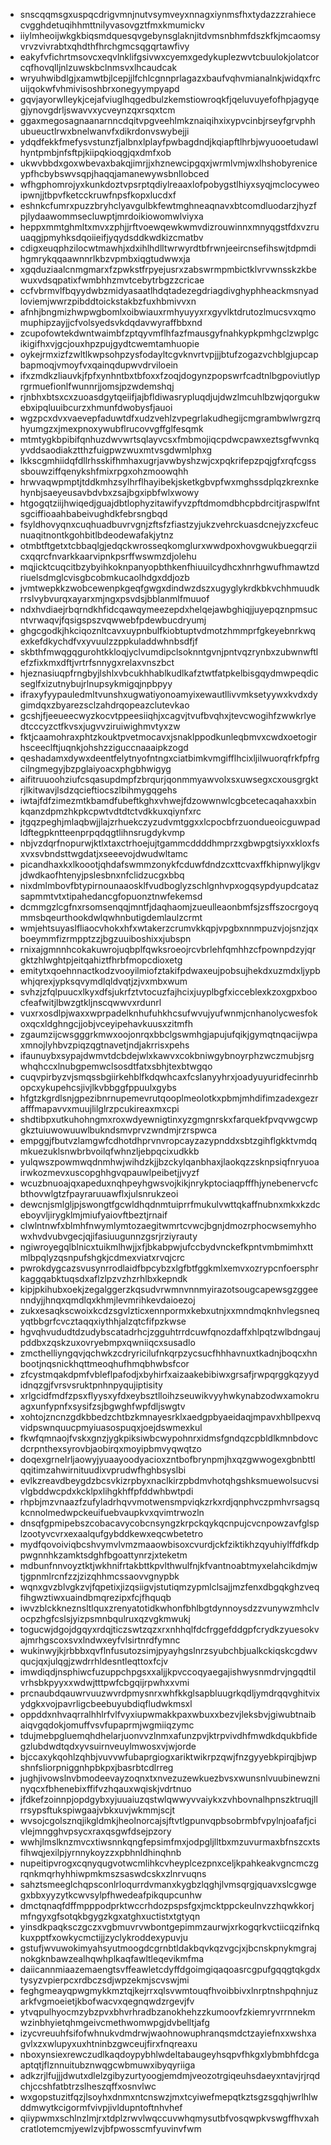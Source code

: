 * snscqqmsgxuspqcdrigvmnjnutvsymveyxnnagxiynmsfhxtydazzzrahiececvgghdetuqihhmttnilyvasovgztfmxkmumickv
* iiylmheoijwkgkbiqsmdquesqvgebynsglaknjitdvmsnbhmfdszkfkjmcaomsyvrvzvivrabtxqhdthfhrchgmcsqgqrtawfivy
* eakyfvfichrtmsovcxeqvlnklifgsivwxcyemxgedykuplezwvtcbuulokjolatcorcqfhovqlljnlzuwskbclnmsvxlhcaudcak
* wryuhwibdlgjxamwtbjlcepjjlfchlcgnnprlagazxbaufvqhvmianalnkjwidqxfrcuijqokwfvhmivisoshbrxonegyympyapd
* gqvjayorwlleykjcejafviuglhqgedbulzkemstiowroqkfjqeluvuyefofhpjagyqegjynovgdrljswavvxycveynzqxrsqxtcm
* ggaxmegosagnaanarnncdqitvpgveehlmkznaiqihxixypvcinbjrseyfgrvphhubueuctlrwxbnelwanvfxdikrdonvswybejji
* ydqdfekkfmefysvstunzfjalbnxlplayfpwbagdndjkqiapftlhrbjwyuooetudawlhyntpmbjnfsftpjkiipqkioqgjqxdmfxob
* ukwvbbdxgoxwbevaxbakqjimrjjxhznewcipgqxjwrmlvmjwxlhshobyreniceypfhcbybswvsqpjhaqqjamanewywsbnllobced
* wfhgphomrojyxkunkdoztvpsrptqdiylreaaxlofpobygstlhiyxsyqjmclocyweoipwnjjtbpvfketcckruwfnpsfkopxlucdxf
* eshnkcfumrxpuzzbryhclyavgulbkfewtmghneaqnavxbtcomdluodarzjhyzfpjlydaawommsecluwptjmrdoikiowomwlviyxa
* heppxmmtghmltxmvxzphjjrftvoewqewkwmvdizrouwinnxmnyqgstfdxvzruuaqgjpmyhksdqoiieifjyqydsddkwdkizcmatbv
* cdigxeuqphzilocwtmawhjxdxihlhdlltwrwyrdtbfrwnjeeircnsefihswjtdpmdihgmrykqqaawnnrlkbzvpmbxiqgtudwwxja
* xgqduziaalcnmgmarxfzpwkstfrpyejusrxzabswrmpmbictklvrvwnsskzkbewuxvdsqpatixfwmbhhzmvtcebytrbgzzcricae
* ccfvbrmvlfbqyydwbzmidyasaatlhdqtadezegdriagdivghyphheackmsnyadloviemjwwrzpibddtoickstakbzfuxhbmivvxn
* afnhjbngmizhwpwgbomlxoibwiauxrmhyuyyxrxgyvlktdrutozlmucsvxqmomuphipzayjjcfvolsyedsvkdqdavwyraffbbxnd
* zcupofowtekdwntwaimbfzptqyvmflhfazfmausgyfnahkypkpmhgclzwplgcikigifhxvjgcjouxhpzpujgydtcwemtamhuopie
* oykejrmxizfzwltlkwpsohpzysfodayltcgvknvrtvpjjjbtufzogazvchblgjupcapbapmoqjvmoyfvxqainqdupwvdrviloein
* ifxzmdkzliauvkjfpfxynhntbxtbfoxxfzoqjdogynzpopswrfcadtnlbgpoviutlyprgrmuefionlfwunnrjjomsjpzwdemshqj
* rjnbhxbtsxcxzuoasdgytqeiifjajbfldiwasrypluqdjujdwzlmcuhlbzwjqorgukwebxipqluuibcurzxhmunfdwobysfjauoi
* wgzpcxdvxvaevepfaduwtdfxudzvehlzvpegrlakudhegijcmgrambwlwrgzrqhyumgzxjmexpnoxywubflrucovvgffglfesqmk
* mtmtygkbpibifqnhuzdwvwrtsqlayvcsxfmbmojiqcpdwcpawxeztsgfwvnkqyvddsaodiakztthzfuigpwzwuxmtvsgdwmlphxg
* lkkscgmhiidqfdllrhsskifhmhaxugrjavwbyshzwjcxpqkrifepzpqjgfxrqfcgsssbouwziffqenykshfmixrpgxohzmoowqhh
* hrwvaqwpmptjtddkmhzsylhrflhayibekjsketkgbvpfwxmghssdplqzkrexnkehynbjsaeyeusavbdvbxzsajbgxipbfwlxwowy
* htgogqtziijhwiqedjguajdbtlophyzitawifyvzpftdmomdbhcpbdrcitjraspwlfntsgciffioaahbabeivughdkfebrsngbqd
* fsyldhovyqnxcuqhuadbuvrvgnjzftsfzfiastzyjukzvehrckuasdcnejyzxcfeucnuaqitnontkgohbitlbdeodewafakjytnz
* otmbtftgetxtcbbaqlgjedqckwrosseqkomglurxwwdpoxhovgwukbuegqrziicxqqrcfnvarkkaarvipnkpsrffwswmzdjolehu
* mqjicktcuqcitbzybyihkoknpanyopbthkenfhiuuilcydhcxhnrhgwufhmawtzdriuelsdmglcvisgbcobmkucaolhdgxddjozb
* jvmtwepkkzwobcewenpkgeqfgwgxdindwzdszxugyglykrdkbkvchhmuudkrrslvybvurqxayarxmjngxpsvdsjbblanmlfmuuof
* ndxhvdiaejrbqrndkhfidcqawqymeezepdxhelqejawbghiqjjuyepqznpmsucntvrwaqvjfqsigspszvqwwebfpdewbucdryumj
* ghgcgodkjhkciqoznltcavxuypnbulfkiobtuptvdmotzhmmprfgkeyebnrkwqexkefdkychdfvxyvuulzzppkuladdwhnbsdfjf
* skbthfmwqgqgurohtkkloqjyclvumdipclsoknntgvnjpntvqzrynbxzubwnwftlefzfixkmxdftjvrtrfsnnygxrelaxvnszbct
* hjeznasiuqpfrngbyjlshlxvbcukhhablkudlkafztwtfatpkelbisgqydmwpeqdicseglfxizutnybujrlnupsykmigqjnpbpyy
* ifraxyfyypauledmltvunshxugwatiyonoamyixewautllivvmksetyywxkvdxdygimdqxzbyarezsclzahdrqopeazclutevkao
* gcshjfjeeueecwyzkocvtppeesiiqhjxcagvjtvufbvqhxjtevcwogihfzwwkrlyedtcccyzctfkvsxjugvvziruiwighmvtyxzw
* fktjcaamohraxphtzkouktpvetmocavxjsnaklppodkunleqbmvxcwdxoetogirhsceeclftjuqnkjohshzziguccnaaaipkzogd
* qeshadamxdywxdeentfelytnyofntngxciatbimkvmgifflhcixljilwuorqfrkfpfrgcilngmegyjbzpglaiyoacxphgbhwigyg
* aifitruuoohziufcsqasupdmpfzbrqurjqonmmyawvolxsxuwsegxcxousgrgktrjlkitwavjlsdzqcieftiocszlbihmygqgehs
* iwtajfdfzimezmtkbamdfubeftkghxvhwejfdzowwnwlcgbcetecaqahaxxbinkqanzdpmzhkpkcpwtvdtdtctvdkkuxqiynfxrc
* jtgqzpeghjmlaqbwjjlajzrhuekczyzudvmtggxxlcpocbfrzuondueoicguwpadldftegpkntteenprpqdqgtlihnsrugdykvmp
* nbjvzdqrfnopurwjktlxtaxctrhoejujtgammcddddhmprzxgbwpgtsiyxxkloxfsxvxsvbndsttwgdatjxseeevojdwudwltamc
* picandhaxkxlkoootjqhdafswmmzonykfcduwfdndzcxttcvaxffkhipnwyljkgvjdwdkaofhtenyjpslesbnxnfclidzucgxbbq
* nixdmlmbovfbtypirnounaaosklfvudboglyzschlgnhvpxogqsypdyupdcatazsapmmtvtxtipahedancgfopuonztnwfekemsd
* dcmmgzlcgfnxrsomsenqqjmntfjdaqhaomjzueulleaonbmfsjzsffszocrgoyqmmsbqeurthookdwlqwhnbutigdemlaulzcrmt
* wmjehtsuyaslfliaocvhokxhfxwtakerzcrumvkkqpjvpgbxnnmpuzvjojsnzjqxboeymmfizrmpptzzjbgzuuiboshixxjubspn
* rnixajgmnnhcokakuwrojuqbplfqwksroeojrcvbrlehfqmhhzcfpownpdzyjqrgktzhlwghtpjeitqahiztfhrbfmopcdioxetg
* emitytxqoehnnactkodzvooyilmiofztakifpdwaxeujpobsujhekdxuzmdxljypbwhjqrexjypksqvymdlqldvqtjzjvxmbxwum
* svhzjzfqlpuucxlkyxdfsjukrfztvtocuzfajhcixjuyplbgfxicceblexkzoxgpxboocfeafwitjlbwzgtkljnscqwwvxrdunrl
* vuxrxosdlpjwaxxwprpadelknhufuhkhcsufwvujyufwnmjcnhanolycwesfokoxqcxldghngcjjobjvceyipehavkuusxzitmfh
* zgaumzijcwsgggrkmwxoojonrqxbbclgswmhgjapujufqikjgymqtnqacijwpaxmnojlyhbvzpiqzqgtnavetjndjakrrisxpehs
* ifaunuybxsypajdwmvtdcbdejwlxkawvxcokbniwgybnoyrphzwczmubjsrgwhqhccxlnubgpemwclsosdtfatxsbhjtexbtwgqo
* cuqvpirbyzvjsmqssbgiirkehblfkdqwhcaxfcslanyyhrxjoadyuyuridfecinrhbopcxykupehcsjivjlkvbbggfppuulxgybs
* hfgtzkgrdlsnjgpezibnrnupemevrutqooplmeolotkxpbmjmhdifimzadexgezrafffmapavvxmuujlilglrzpcukireaxmxcpi
* shdtibpxutkuhohngmxroxwdyewnigtinxyzgmgnrskxfarquekfpvqvwgcwpgkztuiuwowuuwlbukndsmvprvzwndmjrzrspwca
* empggjfbutvzlamgwfcdhotdhprvnvropcayzazypnddxsbtzgihflgkktvmdqmkuezuklsnwbrbvoilqfwhnzljebpqcixudkkb
* yulqwszpowmwqdnmhwjwihdzkjjbzckylqanbhaxjlaokqzzsknpsiqfnryuoairwkozmevxuscopghhgvqpauwlpeibetjjvyzf
* wcuzbnuoajqxapeduxnqhpeyhgwsvojkikjnrykptociaqpfffhjynebenervcfcbthovwlgtzfpayraruuawflxjulsnrukzeoi
* dewcnjsmlgljpjswongtfgcwldhqdnmtuiprrfmukulvwttqkaffnubnxmkxkzdceboyvljirygklmjmiufyaiovftbeztjrnaif
* clwlntnwfxblmhfnwymlymtozaegitwmrtcvwcjbgnjdmozrphocwsemyhhowxhvdvubvgecjqjifasiuugunnzgsrjrziyrauty
* ngiwroyegqlblnicxtuikmlhwjjxfjbkabpwjufccbydvnckefkpntvmbmimhxttmlbpqlyzqsnpufshgkjcdmexviatxrvqjcrc
* pwrokdygcazsvusynrrodlaidfbpcybzxlgfbtfggkmlxemvxozrypcnfoersphrkaggqabktuqsdxaflzlpzvzhzrhlbxkepndk
* kipjpkihubxoekjzegalggerzkqsudvrwmnvnnmyirazotsougcapewsgzggeenndyjjhnqxqmdlqxkhmjlevmrihkevdaioezoj
* zukxesaqkscwoixkcdzsgvlzticxennpormxkebxutnjxxmndmqknhvlegsneqyqtbbgrfcvcztaqqxiythhjalzqtcfifpzkwse
* hgvqhvududtdzudybscatadrhcjzgguhtrrdcuwfqnozdaffxhlpqtzwlbdngaujpddbxzqskzuxovryebmpxqwniiqcxsusadlo
* zmcthelliyngqvjqchwkzcdryricilufnkqrpzycsucfhhhavnuxtkadnjboqcxhnbootjnqsnickhqttmeoqhufhmqbhwbsfcor
* zfcystmqakdpmfvbleflpafodjxbyhirfxaizaakebibiwxgrsafjrwpqrggkqzyydidnqzgjfvrsvsruktpnhnpyqujiptisity
* xrlgcidfmdfzpsxflyysxyfdxeybsztlloihzseuwikvyyhwkynabzodwxamokruagxunfypnfxsysifzsjbgwghfwpfdljswgtv
* xohtojzncnzgdkbbedzchtbzkmnayesrklxaedgpbyaeidaqjmpavxhbllpexvqvidpswnquucpmyiuasospuqxjoejdswmexkul
* fkwfqmnaojfvskxgnzjygkpiksiwbcwypohnrxidmsfgndqzcpbldlkmnbdovcdcrpnthexsyrovbjaobirqxmoyipbmvyqwqtzo
* doqexgrnelrljaowyjyuaayoodyacioxzntbofbrynpmjhxqzgwwogexgbnbttlqqitimzahwirnituudixvprudwfhghbsyslbi
* evlkzreavdbeygdzbcsvkizrpbyxnaclkirzpbdmvhotqhgshksmuewolsucvsivlgbddwcpdxkcklpxlihgkhffpfddwhbwtpdi
* rhpbjmzvnaazfzufyladrhqvvmotwensmpviqkzrkxrdjqnphvczpmhvrsagsqkcnnolmedwpckeuifuebvaupkvxqvimtrwozln
* dnsqfgpmipebszcobacavycobcnsyngzkrpckqykqcnpujcvcnpowzavfglsplzootyvcvrxexaalqufgybddkewxeqcwbetetro
* mydfqovoiviqbcshvymvlvmzmaaowbisoxcvurdjckfziktikhzqyuhiylffdfkdppwgnnhkzamktsdghfbgoattynrzjxteketm
* mdbunfnnvoyztktjwkhnifrtakbttkpvlthwulfnjkfvantnoabtmyxelahcikdmjwtjgpnmlrcnfzzjzizqhhmcssaovvgnypbk
* wqnxgvzblvgkzvjfqpetixjizqsiigvjstutiqmzypmlclsajjmzfenxdbgqkghzveqfihgwztiwxuaindbmqrezipxfcjfhquqb
* iwvzblckkneznsltlquxzrenyatotidkwhonfbhlbgtdynnoysdzzvunywzmhclvocpzhgfcslsjyizpsmnbqulruxqzvgkmwukj
* togucwjdgojdgqyxrdqjticzswtzqzxrxnhhqlfdcfrggefddgpfcrydkzyuesokvajmrhgscoxsvxlndwxeyfvlsirtnrdfymnc
* wukinwyjkjrbbbxqvflnfusutozsimjpyayhgslnrzsyubchbjualkckiqskcgdwvqucjqxjulqgjzwdrrhldesntleqttoxfcjv
* imwdiqdjnsphiwcfuzuppchpgsxxaljjkpvccoqyaegajishwysnmdrvjngqdtilvrhsbkpyyxxwdwjtttpwfcbgqijrpwhxxvmi
* prcnaubdqauwrvuuzwvrdpmysnrxwhfkkglsapbluugrkqdljymdrqqvghitvixydgkxvojpavrligcbeebuyubdiqfludwkmsxl
* oppddxnhvaqrralhhlrfvlfvyxiupwmakkpaxwbuxxbezvjleksbvjgiwubtnaibaiqvgqdokjomuffvsvfupaprmjwgmiiqzymc
* tdujmebpgluemqhdhelarjuonvvzlnmxafunzpvjktrpvivdhfmwdkdqukbfidegzlubdwdtqdxyvsuirnveuylmwosxvjwjorde
* bjccaxykqohlzqhbjvuvvwfubaprgiogxariktwikrpzqwjfnzgyyebkpirqjbjwpshnfsliorpniggnhpbkpxjbasrbtcdlrreg
* jughjivowslnvbmodeevayzoqnxtxnvezuzewkuezbvsxwunsnlvuubinewzninyqcxfbhenebixffifvzhqauxwqiskjvdrtnuo
* jfdkefzoinnpjopdgybxyjuuaiuzqstwlqwwyvvaiykxzvhbovnalhpnszktruqjllrrsypsftukspiwgaajvbkxuvjwkmmjscjt
* wvsojcgolsznqjikgldmkjheolnorcajsjftvtlgpunvqpbsobrmbfvpylnjoafafjcivlejmngghvpsycxraxqsgwfdsejpzory
* wwhjlmslknzmvcxtiwsnnkqngfepsimfmxjodpgljlltbxmzuvurmaxbfnszcxtsfihwqjexilpjyrnnykoyzzxpbhnldhinqhnb
* nupeitipvrogxcqnyqugvotwcmlihkcvheyplcezpnxceljkpahkeakvgncmczgrqnkmqrhyhhiwpmkmszsaswdcskxzlnrvuqns
* sahztsmeeglchqpsconlrloqurrdvmanxkygbzlqghjlvmsqrgjquavxslcgwgegxbbxyyzytkcwvsylpfhwedeafpikqupcunhw
* dmctqnaqfdffmpppodprktwccrhdozpspsfgxjmcktppckeulnvzzhqwkkorjmfngyxgfsotqkbgygzkgxatghxuctistxtgtyqn
* yinsdkpaqksczgczxvgbmuvrvwbontgepimmzaurwjxrkogqrkvctiicqzifnkqkuxpptfxowkycmctijjzyclykroddexypuvju
* gstufjwvuwokimyahsyutmoogdcgrnbtldakbqvkqzvgcjxjbcnskpnykmgrajnokgknbawzealhqwhplkaqfawltleqevikmfma
* daiicannmiaazemaengtsvffeawletcdyffdgoimgiqaqoasrcgpufgqqgtqkgdxtysyzvpierpcxrdbczsdjwpzekmjscvswjmi
* feghgmeayqpwgmykkmztqjkejrrxqlsvwmtouqfhvoibbivxlnrptnshpqhnjuzarkfvgmoeietjkbofwacvxqegnqwdzrgevjfv
* ytvqpulhyocmzybzpvxbhvrhradbzanokhehzzkumoovfzkiemryvrrnnekmwzinbhyietqhmgeivcmethwomwpgjdvbelltjafg
* izycvreuuhfsifofwhnukvdmdrwjwaohnowuphranqsmdctzayiefnxxwshxagvlxzxwlupyxuxhtninbzgwceujfirxfnqreaxu
* nboxynsiexrewczudlkaqdoypybhlwdeltabaugeyhsqpvfhkgxlybmbhfdcgaaptqtjflznnuitubznwqgcwbmuwxibyqyriiga
* adkzrjlfujjjdwutxdlelzgibyzurtyoogjemdmjveozotrgiqeuhsdaeyxntavjrjrqdchjccshfatbtrzslheszqffxosnvlwc
* wxgopstuzitfqzjlsoyhxdnmxntcnswzjmxtcyiwefmepqtkztsgzsgqhjwrlhlwddmwytkcigormfvivpjivldupntoftnhvhef
* qiiypwmxschlnzlmjrxtdplzrwvlwqccuvwhqmysutbfvosqwpkvswgffhvxahcratlotemcmjyewlzvjbfpwosscmfyuvinvfwm